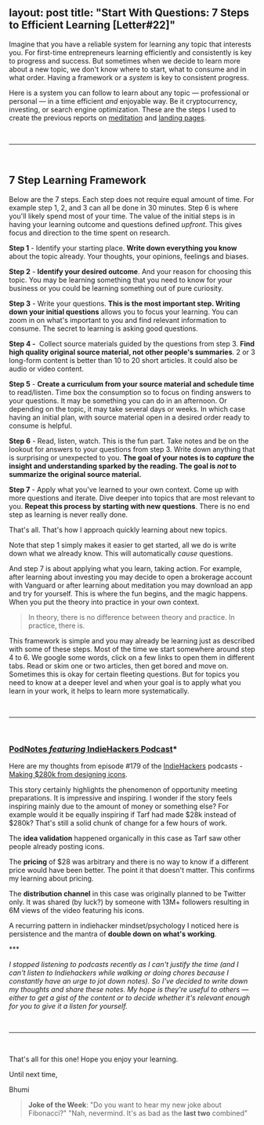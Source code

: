layout: post
title:  "Start With Questions: 7 Steps to Efficient Learning [Letter#22]"
---

Imagine that you have a reliable system for learning any topic that interests you. For first-time entrepreneurs learning efficiently and consistently is key to progress and success. But sometimes when we decide to learn more about a new topic, we don't know where to start, what to consume and in what order. Having a framework or a _system_ is key to consistent progress. 

Here is a system you can follow to learn about any topic — professional or personal — in a time efficient _and_ enjoyable way. Be it cryptocurrency, investing, or search engine optimization. These are the steps I used to create the previous reports on [meditation](https://theleafnode.com/letter18/) and [landing pages](https://theleafnode.com/letter21/). 

‌

* * *

‌

7 Step Learning Framework
-------------------------

Below are the 7 steps. Each step does not require equal amount of time. For example step 1, 2, and 3 can all be done in 30 minutes. Step 6 is where you'll likely spend most of your time. The value of the initial steps is in having your learning outcome and questions defined _upfront_. This gives focus and direction to the time spent on research. 

**Step 1** \- Identify your starting place. **Write down everything you know** about the topic already. Your thoughts, your opinions, feelings and biases. 

**Step 2** \- **Identify your desired outcome**. And your reason for choosing this topic. You may be learning something that you need to know for your business or you could be learning something out of pure curiosity.

**Step 3** \- Write your questions. **This is the most important step. Writing down your initial questions** allows you to focus your learning. You can zoom in on what's important to you and find relevant information to consume. The secret to learning is asking good questions. 

**Step 4 -**  Collect source materials guided by the questions from step 3. **Find high quality original source material, not other people's summaries**. 2 or 3 long-form content is better than 10 to 20 short articles. It could also be audio or video content. 

**Step 5** \- **Create a curriculum from your source material and schedule time** to read/listen. Time box the consumption so to focus on finding answers to your questions. It may be something you can do in an afternoon. Or depending on the topic, it may take several days or weeks. In which case having an initial plan, with source material open in a desired order ready to consume is helpful. 

**Step 6** \- Read, listen, watch. This is the fun part. Take notes and be on the lookout for answers to your questions from step 3. Write down anything that is surprising or unexpected to you. **The goal of your notes is to _capture_ the insight and understanding sparked by the reading. The goal is _not_ to summarize the original source material.**

**Step 7** \- Apply what you've learned to your own context. Come up with more questions and iterate. Dive deeper into topics that are most relevant to you. **Repeat this process by starting with new questions**. There is no end step as learning is never really done.

That's all. That's how I approach quickly learning about new topics. 

Note that step 1 simply makes it easier to get started, all we do is write down what we already know. This will automatically _cause_ questions. 

And step 7 is about applying what you learn, taking action. For example, after learning about investing you may decide to open a brokerage account with Vanguard or after learning about meditation you may download an app and try for yourself. This is where the fun begins, and the magic happens. When you put the theory into practice in your own context.

> In theory, there is no difference between theory and practice. In practice, there is.

This framework is simple and you may already be learning just as described with some of these steps. Most of the time we start somewhere around step 4 to 6. We google some words, click on a few links to open them in different tabs. Read or skim one or two articles, then get bored and move on. Sometimes this is okay for certain fleeting questions. But for topics you need to know at a deeper level and when your goal is to apply what you learn in your work, it helps to learn more systematically.

‌

* * *

‌

### [PodNotes _featuring_ IndieHackers Podcast](https://theleafnode.com/letter21/#podnotes)*

Here are my thoughts from episode #179 of the [IndieHackers](https://www.indiehackers.com/podcasts) podcasts - [Making $280k from designing icons](https://www.indiehackers.com/podcast/179-james-traf-of-super).

This story certainly highlights the phenomenon of opportunity meeting preparations. It is impressive and inspiring. I wonder if the story feels inspiring mainly due to the amount of money or something else? For example would it be equally inspiring if Tarf had made $28k instead of $280k? That's still a solid chunk of change for a few hours of work. 

The **idea validation** happened organically in this case as Tarf saw other people already posting icons. 

The **pricing** of $28 was arbitrary and there is no way to know if a different price would have been better. The point it that doesn't matter. This confirms my learning about pricing.

The **distribution channel** in this case was originally planned to be Twitter only. It was shared (by luck?) by someone with 13M+ followers resulting in 6M views of the video featuring his icons.

A recurring pattern in indiehacker mindset/psychology I noticed here is persistence and the mantra of **double down on what's working**.

\*\*\*

*I stopped listening to podcasts recently as I can't justify the time (and I can't listen to Indiehackers while walking or doing chores _because_ I constantly have an urge to jot down notes). So I've decided to write down my thoughts and share these notes. My hope is they're useful to others — either to get a gist of the content or to decide whether it's relevant enough for you to give it a listen for yourself.*

‌

* * *

‌

That's all for this one! Hope you enjoy your learning. 

Until next time,

Bhumi

> **Joke of the Week**: "Do you want to hear my new joke about Fibonacci?" "Nah, nevermind. It's as bad as the **last two** combined"